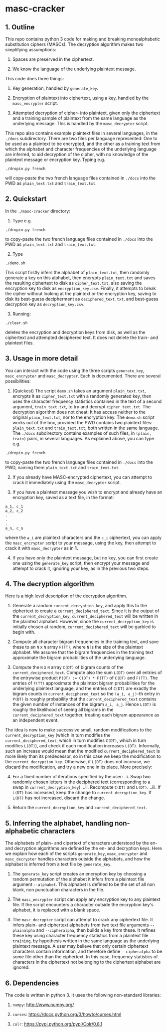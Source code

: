 # masc-cracker

## 1. Outline

This repo contains python 3 code for making and breaking monoalphabetic substitution ciphers (MASCs). The decryption algorithm makes two simplifying assumptions:

1. Spaces are preserved in the ciphertext.

2. We know the language of the underlying plaintext message.

This code does three things:

1. Key generation, handled by `generate_key`.

2. Encryption of plaintext into ciphertext, using a key, handled by the `masc_encrypter` script.

3. Attempted decryption of cipher- into plaintext, given only the ciphertext and a training sample of plaintext from the same language as the underlying message. This is handled by the `masc_decrypter` script.

This repo also contains example plaintext files in several languages, in the `./docs` subdirectory. There are two files per language represented: One to be used as a plaintext to be encrypted, and the other as a training text from which the alphabet and character frequencies of the underlying language are inferred, to aid decryption of the cipher, with no knowledge of the plaintext message or encryption key. Typing e.g. 

```
./dropin.py french
```

will copy-paste the two french language files contained in `./docs` into the PWD as `plain_text.txt` and `train_text.txt`.

## 2. Quickstart

In the `./masc-cracker` directory:

1. Type e.g. 
```
./dropin.py french
```
to copy-paste the two french language files contained in `./docs` into the PWD as `plain_text.txt` and `train_text.txt`. 

2. Type 
```
./demo.sh
```
This script firstly infers the alphabet of `plain_text.txt`, then randomly generate a key on this alphabet, then encrypts `plain_text.txt` and saves the resulting ciphertext to disk as `cipher_text.txt`, also saving the encryption key to disk as `encryption_key.csv`. Finally, it attempts to break the cipher without looking at the plaintext or the encryption key, saving to disk its best-guess decipherment as `deciphered_text.txt`, and best-guess decryption key as `decryption_key.csv`. 

3. Running:
```
./clear.sh
```
deletes the encryption and decryption keys from disk, as well as the ciphertext and attempted deciphered text. It does not delete the train- and plaintext files.

## 3. Usage in more detail

You can interact with the code using the three scripts `generate_key`, `masc_encrypter` and `masc_decrypter`. Each is documented. There are several possibilities:

1. (Quickest) The script `demo.sh` takes an argument `plain_text.txt`, encrypts it as `cipher_text.txt` with a randomly generated key, then uses the character frequency statistics contained in the text of a second argument, `train_text.txt`, to try and decrypt `cipher_text.txt`. The decryption algorithm does not cheat: It has access neither to the original `plain_text.txt`, nor to the encryption key. The `demo.sh` script works out of the box, provided the PWD contains two plaintext files: `plain_text.txt` and `train_text.txt`, both written in the same language. The `./docs` subdirectory contains examples of such files, in `(plain, train)` pairs, in several languages. As explained above, you can type e.g. 
```
./dropin.py french
```
to copy-paste the two french language files contained in `./docs` into the PWD, naming them `plain_text.txt` and `train_text.txt`.

2. If you already have MASC-encrypted ciphertext, you can attempt to crack it immediately using the `masc_decrypter` script.

3. If you have a plaintext message you wish to encrypt and already have an encryption key, saved as a text file, in the format:

```
a_1, c_1
a_2, c_2
.
.
.
a_n, c_n
```

where the `a_i` are plaintext characters and the `c_i` ciphertext, you can apply the `masc_encrypter` script to your message, using the key, then attempt to crack it with `masc_decrypter` as in **1.**

4. If you have only the plaintext message, but no key, you can first create one using the `generate_key` script, then encrypt your message and attempt to crack it, ignoring your key, as in the previous two steps.

## 4. The decryption algorithm

Here is a high level description of the decryption algorithm. 

1. Generate a random `current_decryption_key`, and apply this to the ciphertext to create a `current_deciphered_text`. Since it is the output of the `current_decryption_key`, `current_deciphered_text` will be written in the plaintext alphabet. However, since the `current_decryption_key` is initially chosen at random, `current_deciphered_text` will be garbled to begin with.

2. Compute all character bigram frequencies in the training text, and save these to an `N` x `N` array `F(TT)`, where `N` is the size of the plaintext alphabet. We assume that the bigram frequencies in the training text approximate the bigram probabilities of the underlying language.

3. Compute the `N` x `N` array `C(DT)` of bigram counts of the `current_deciphered_text`. Compute also the sum `L(DT)` over all entries of the entrywise product `P(DT) := C(DT) * F(TT)` of `C(DT)` and `F(TT)`. The entries of `F(TT)` approximate the plaintext bigram probabilities for the underlying plaintext language, and the entries of `C(DT)` are exactly the bigram counts in `current_deciphered_text` so the `(a_i, a_j)`-th entry in `P(DT)` is roughly probability that the `current_deciphered_text` contains the given number of instances of the bigram `a_i, a_j`. Hence `L(DT)` is roughly the likelihood of seeing all bigrams in the `current_deciphered_text` together, treating each bigram appearance as an independent event.

The idea is now to make successive small, random modifications to the `current_decryption_key` (which in turn modifies the `current_deciphered_text`, which in turn modifies `C(DT)`, which in turn modifies `L(DT)`), and check if each modification increases `L(DT)`. Informally, such an increase would mean that the modified `current_deciphered_text` is more likely than its predecessor, so in this case we keep the modification to the `current_decryption_key`. Otherwise, if `L(DT)` does not increase, we discard the modification, and try a new one in its place. More precisely:

4. For a fixed number of iterations specified by the user:
..i. Swap two randomly chosen letters in the deciphered text (corresponding to a swap in `current_decryption_key`).
..ii. Recompute `C(DT)` and `L(DT)`.
..iii. If `L(DT)` has increased, keep the change to `current_decryption_key`. If `L(DT)` has not increased, discard the change.

5. Return the `current_decryption_key` and `current_deciphered_text`.

## 5. Inferring the alphabet, handling non-alphabetic characters

The alphabets of plain- and cipertext of characters understood by the en- and decryption algorithms are defined by the en- and decryption keys. Here we explain how each of the scripts `generate_key`, `masc_encrypter` and `masc_decrypter` handles characters outside the alphabets, and how the alphabet is inferred from a text file by `generate_key`.

1. The `generate_key` script creates an encryption key by choosing a random permutation of the alphabet it infers from a plaintext file argument `--alphabet`. This alphabet is defined to be the set of all non blank, non punctuation characters in the file. 

2. The `masc_encrypter` script can apply any encryption key to any plaintext file. If the script encounters a character outside the encryption key's alphabet, it is replaced with a blank space.

3. The `masc_decrypter` script can attempt to crack any ciphertext file. It infers plain- and ciphertext alphabets from two text file arguments `--plainalpha` and `--cipheralpha`, then builds a key from these. It refines these key using character frequency statistics from a plaintext file `--training`, by hypothesis written in the same language as the underlying plaintext message. A user may believe that only certain ciphertext characters contain information, and therefore define `--cipheralpha` to be some file other than the ciphertext. In this case, frequency statistics of characters in the ciphertext not belonging to the ciphertext alphabet are ignored.

## 6. Dependencies

The code is written in python 3. It uses the following non-standard libraries: 

1. `numpy`:   http://www.numpy.org/

2. `curses`:   https://docs.python.org/3/howto/curses.html

3. `colr`:   https://pypi.python.org/pypi/Colr/0.8.1
